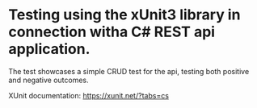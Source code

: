 # Testing using the xUnit3 library in connection witha C# REST api application. 
The test showcases a simple CRUD test for the api, testing both positive and negative outcomes.

XUnit documentation:
https://xunit.net/?tabs=cs

